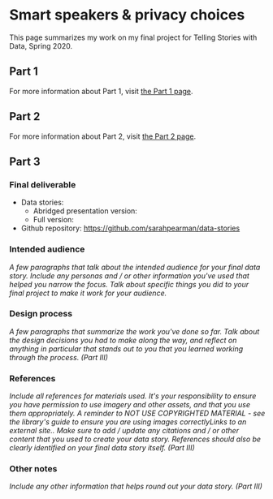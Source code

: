 # Smart speakers & privacy choices

This page summarizes my work on my final project for Telling Stories with Data, Spring 2020.

## Part 1

For more information about Part 1, visit [the Part 1 page](https://sarahpearman.github.io/data-stories/final-project-part1.html).

## Part 2

For more information about Part 2, visit [the Part 2 page](https://sarahpearman.github.io/data-stories/final-project-part2.html).

## Part 3

### Final deliverable

* Data stories:
  * Abridged presentation version:
  * Full version:
* Github repository: https://github.com/sarahpearman/data-stories

### Intended audience

*A few paragraphs that talk about the intended audience for your final data story.  Include any personas and / or other information you've used that helped you narrow the focus.  Talk about specific things you did to your final project to make it work for your audience.*

### Design process

*A few paragraphs that summarize the work you've done so far.  Talk about the design decisions you had to make along the way, and reflect on anything in particular that stands out to you that you learned working through the process. (Part III)*

### References

*Include all references for materials used.  It's your responsibility to ensure you have permission to use imagery and other assets, and that you use them appropriately.  A reminder to NOT USE COPYRIGHTED MATERIAL - see the library's guide to ensure you are using images correctlyLinks to an external site..  Make sure to add / update any citations and / or other content that you used to create your data story.  References should also be clearly identified on your final data story itself.  (Part III)*

### Other notes

*Include any other information that helps round out your data story. (Part III)*
